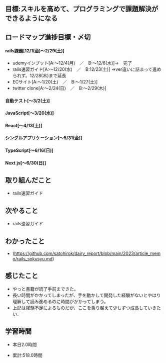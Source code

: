 ## 目標:スキルを高めて、プログラミングで課題解決ができるようになる

## ロードマップ進捗目標・〆切
#### rails課題[12/1(金)～2/29(土)]
* udemyインプット[A:～12/4(月)　／　B:～12/6(水)]→　完了
* rails速習ガイド[A:～12/20(水)　／　B:12/23(土)]
→ver違いに詰まって進められず。12/28(木)まで延長
* ECサイト[A:～1/20(土)　／　B:～1/27(土)]
* twitter clone[A:～2/24(日)　／　B:～2/29(木)]

#### 自動テスト[～3/2(土)]
#### JavaScript[～3/20(水)]
#### React[～4/13(土)]
#### シングルアプリケーション[～5/31(金)]
#### TypeScript[～6/16(日)]
#### Next.js[～6/30(日)]


## 取り組んだこと
- rails速習ガイド


## 次やること
- rails速習ガイド
  
## わかったこと
* (https://github.com/satohirok/dairy_report/blob/main/2023/article_memo/rails_sokusyu.md)


## 感じたこと
- やっと書籍が読了手前まできた。
- 長い時間がかかってしまったが、手を動かして開発した経験がないとやはり理解して読み進めるのに時間がかかってしまう。
- 上記は経験不足によるものだが、ここを乗り越えて少しずつ成長していきたい。
  
## 学習時間
- 本日2.0時間

- 累計:518.0時間
